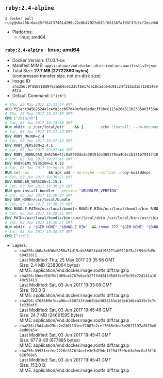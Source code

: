 ## `ruby:2.4-alpine`

```console
$ docker pull ruby@sha256:6ae25ff64f37401d299c22c6b4792fd0f1f081587af93f3fb5cf2ece04628889
```

-	Platforms:
	-	linux; amd64

### `ruby:2.4-alpine` - linux; amd64

-	Docker Version: 17.03.1-ce
-	Manifest MIME: `application/vnd.docker.distribution.manifest.v2+json`
-	Total Size: **27.7 MB (27722890 bytes)**  
	(compressed transfer size, not on-disk size)
-	Image ID: `sha256:9fd56918d97e3a560ce1336f8e17da10c5dd64c91c24f38ab31d715014e96514`
-	Default Command: `["irb"]`

```dockerfile
# Thu, 25 May 2017 23:31:54 GMT
ADD file:c34582524a7c4fa2ccb67d48efaa6edacff8bc8115a26a511b2385a03f56aa8e in / 
# Thu, 25 May 2017 23:31:55 GMT
CMD ["/bin/sh"]
# Sat, 03 Jun 2017 19:15:18 GMT
RUN mkdir -p /usr/local/etc 	&& { 		echo 'install: --no-document'; 		echo 'update: --no-document'; 	} >> /usr/local/etc/gemrc
# Sat, 03 Jun 2017 19:27:42 GMT
ENV RUBY_MAJOR=2.4
# Sat, 03 Jun 2017 19:27:43 GMT
ENV RUBY_VERSION=2.4.1
# Sat, 03 Jun 2017 19:27:44 GMT
ENV RUBY_DOWNLOAD_SHA256=4fc8a9992de3e90191de369270ea4b6c1b171b7941743614cc50822ddc1fe654
# Sat, 03 Jun 2017 19:27:45 GMT
ENV RUBYGEMS_VERSION=2.6.12
# Sat, 03 Jun 2017 19:30:20 GMT
RUN set -ex 		&& apk add --no-cache --virtual .ruby-builddeps 		autoconf 		bison 		bzip2 		bzip2-dev 		ca-certificates 		coreutils 		dpkg-dev dpkg 		gcc 		gdbm-dev 		glib-dev 		libc-dev 		libffi-dev 		libxml2-dev 		libxslt-dev 		linux-headers 		make 		ncurses-dev 		openssl 		openssl-dev 		procps 		readline-dev 		ruby 		tar 		yaml-dev 		zlib-dev 		xz 		&& wget -O ruby.tar.xz "https://cache.ruby-lang.org/pub/ruby/${RUBY_MAJOR%-rc}/ruby-$RUBY_VERSION.tar.xz" 	&& echo "$RUBY_DOWNLOAD_SHA256 *ruby.tar.xz" | sha256sum -c - 		&& mkdir -p /usr/src/ruby 	&& tar -xJf ruby.tar.xz -C /usr/src/ruby --strip-components=1 	&& rm ruby.tar.xz 		&& cd /usr/src/ruby 		&& { 		echo '#define ENABLE_PATH_CHECK 0'; 		echo; 		cat file.c; 	} > file.c.new 	&& mv file.c.new file.c 		&& autoconf 	&& gnuArch="$(dpkg-architecture --query DEB_BUILD_GNU_TYPE)" 	&& export ac_cv_func_isnan=yes ac_cv_func_isinf=yes 	&& ./configure 		--build="$gnuArch" 		--disable-install-doc 		--enable-shared 	&& make -j "$(nproc)" 	&& make install 		&& runDeps="$( 		scanelf --needed --nobanner --recursive /usr/local 			| awk '{ gsub(/,/, "\nso:", $2); print "so:" $2 }' 			| sort -u 			| xargs -r apk info --installed 			| sort -u 	)" 	&& apk add --virtual .ruby-rundeps $runDeps 		bzip2 		ca-certificates 		libffi-dev 		openssl-dev 		yaml-dev 		procps 		zlib-dev 	&& apk del .ruby-builddeps 	&& cd / 	&& rm -r /usr/src/ruby 		&& gem update --system "$RUBYGEMS_VERSION"
# Sat, 03 Jun 2017 19:30:21 GMT
ENV BUNDLER_VERSION=1.15.1
# Sat, 03 Jun 2017 19:30:23 GMT
RUN gem install bundler --version "$BUNDLER_VERSION"
# Sat, 03 Jun 2017 19:30:24 GMT
ENV GEM_HOME=/usr/local/bundle
# Sat, 03 Jun 2017 19:30:25 GMT
ENV BUNDLE_PATH=/usr/local/bundle BUNDLE_BIN=/usr/local/bundle/bin BUNDLE_SILENCE_ROOT_WARNING=1 BUNDLE_APP_CONFIG=/usr/local/bundle
# Sat, 03 Jun 2017 19:30:25 GMT
ENV PATH=/usr/local/bundle/bin:/usr/local/sbin:/usr/local/bin:/usr/sbin:/usr/bin:/sbin:/bin
# Sat, 03 Jun 2017 19:30:27 GMT
RUN mkdir -p "$GEM_HOME" "$BUNDLE_BIN" 	&& chmod 777 "$GEM_HOME" "$BUNDLE_BIN"
# Sat, 03 Jun 2017 19:30:27 GMT
CMD ["irb"]
```

-	Layers:
	-	`sha256:486a8e636d6250a74d15cdb3582f4dd198271a80118f5a2f59de3d9cd8433611`  
		Last Modified: Thu, 25 May 2017 23:35:56 GMT  
		Size: 2.4 MB (2383064 bytes)  
		MIME: application/vnd.docker.image.rootfs.diff.tar.gzip
	-	`sha256:89eed58f5d2d69ca8767e6ae327f3dd243d5d3feef5c58e724241a1040c51413`  
		Last Modified: Sat, 03 Jun 2017 19:33:08 GMT  
		Size: 193.0 B  
		MIME: application/vnd.docker.image.rootfs.diff.tar.gzip
	-	`sha256:4763609efdaa96cc860f33fde62bbe3026151e169c61dbea319c9c7c1e230aff`  
		Last Modified: Sat, 03 Jun 2017 19:45:46 GMT  
		Size: 24.7 MB (24661595 bytes)  
		MIME: application/vnd.docker.image.rootfs.diff.tar.gzip
	-	`sha256:f5d4b0e25bc2e2307131ee77087e2cef7665e3ed5e2027197a8578e08ed00a54`  
		Last Modified: Sat, 03 Jun 2017 19:45:41 GMT  
		Size: 677.9 KB (677885 bytes)  
		MIME: application/vnd.docker.image.rootfs.diff.tar.gzip
	-	`sha256:89931ecfec2226c2876f4eefe3e3d79dc1f154f5e9cb3a0ec8a13f1b026f08a5`  
		Last Modified: Sat, 03 Jun 2017 19:45:41 GMT  
		Size: 153.0 B  
		MIME: application/vnd.docker.image.rootfs.diff.tar.gzip

